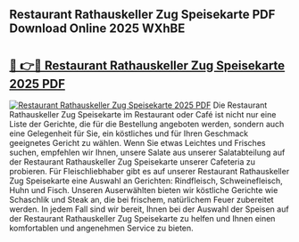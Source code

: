 ## Restaurant Rathauskeller Zug Speisekarte PDF Download Online 2025 WXhBE

# <h2><a href="http://gc8vdw3.nevu.top/?p=Restaurant+Rathauskeller+Zug+Speisekarte">🔗 👉🔴 Restaurant Rathauskeller Zug Speisekarte 2025 PDF</a></h2>

[![Restaurant Rathauskeller Zug Speisekarte 2025 PDF](https://i.imgur.com/dBaPXMq.png)](http://gc8vdw3.nevu.top/?p=Restaurant+Rathauskeller+Zug+Speisekarte)
Die Restaurant Rathauskeller Zug Speisekarte im Restaurant oder Café ist nicht nur eine Liste der Gerichte, die für die Bestellung angeboten werden, sondern auch eine Gelegenheit für Sie, ein köstliches und für Ihren Geschmack geeignetes Gericht zu wählen. Wenn Sie etwas Leichtes und Frisches suchen, empfehlen wir Ihnen, unsere Salate aus unserer Salatabteilung auf der Restaurant Rathauskeller Zug Speisekarte unserer Cafeteria zu probieren. Für Fleischliebhaber gibt es auf unserer Restaurant Rathauskeller Zug Speisekarte eine Auswahl an Gerichten: Rindfleisch, Schweinefleisch, Huhn und Fisch. Unseren Auserwählten bieten wir köstliche Gerichte wie Schaschlik und Steak an, die bei frischem, natürlichem Feuer zubereitet werden. In jedem Fall sind wir bereit, Ihnen bei der Auswahl der Speisen auf der Restaurant Rathauskeller Zug Speisekarte zu helfen und Ihnen einen komfortablen und angenehmen Service zu bieten.

